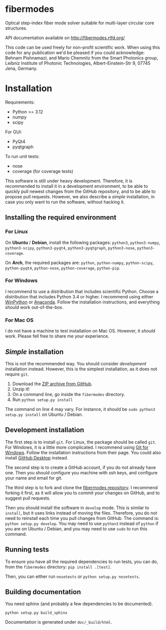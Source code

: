 # fibermodes
Optical step-index fiber mode solver suitable for multi-layer circular core structures. 

API documentation available on http://fibermodes.rtfd.org/

This code can be used freely for non-profit scientific work. When using this code for any publication we'd be pleased if you could acknowledge: Behnam Pishnamazi, and Mario Chemnitz from the Smart Photonics group, Leibniz Institute of Photonic Technologies, Albert-Einstein-Str 9, 07745 Jena, Germany.

Installation
============

Requirements:

- Python >= 3.12
- numpy
- scipy

For GUI:

 - PyQt4
 - pyqtgraph

To run unit tests:

 - nose
 - coverage (for coverage tests)


This software is still under heavy development. Therefore, it is recommended to
install it in a development environment, to be able to quickly pull newest changes
from the GitHub repository, and to be able to propose pull requests. However,
we also describe a *simple* installation, in case you only want to run  the 
software, without hacking it.


Installing the required environment
-----------------------------------

### For Linux

On **Ubuntu** / **Debian**, install the following packages:
`python3`, `python3-numpy`, `python3-scipy`, `python3-pyqt4`, `python3-pyqtgraph`,
`python3-nose`, `python3-coverage`.

On **Arch**, the required packages are:
`python`, `python-numpy`, `python-scipy`, `python-pyqt4`, `python-nose`,
`python-coverage`, `python-pip`.


### For Windows

I recommend to use a distribution that includes scientific Python.
Choose a distribution that includes Python 3.4 or higher. I recommend
using either
[WinPython](http://winpython.github.io/) or
[Anaconda](https://www.continuum.io/downloads).
Follow the installation instructions, and everything should work out-of-the-box.


### For Mac OS

I do not have a machine to test installation on Mac OS. However, it *should* work.
Please fell free to share me your experience.


*Simple* installation
---------------------

This is not the recommended way. You should consider *development* installation
instead. However, this is the simplest installation, as it does not require `git`.

1. Download the [ZIP archive from GitHub](https://github.com/cbrunet/fibermodes).
2. Unzip it!
3. On a command line, go inside the `fibermodes` directory.
4. Run `python setup.py install`

The command on line 4 may vary.
For instance, it should be `sudo python3 setup.py install` on Ubuntu / Debian.


Development installation
------------------------

The first step is to install `git`. For Linux, the package should be called `git`.
For Windows, it is a little more complicated. I recommend using
[Git for Windows](https://git-for-windows.github.io/). Follow the installation
instructions from their page.
You could also install [GitHub Desktop](https://desktop.github.com/) instead.

The second step is to create a GitHub account, if you do not already have one.
Then you should configure you machine with ssh keys, and configure your name
and email for git.

The third step is to fork and clone the
[fibermodes repository](https://github.com/cbrunet/fibermodes).
I recommend forking it first, as it will allow you to commit your changes
on GitHub, and to suggest pull requests.

Then you should install the software in `develop` mode. This is similar
to `install`, but it uses links instead of moving the files. Therefore, you
do not need to reinstall each time you pull changes from GitHub.
The command is: `python setup.py develop`. You may need to use `python3`
instead of `python` if you are on Ubuntu / Debian, and you may need to use
`sudo` to run this command.


Running tests
-------------

To ensure you have all the required dependencies to run tests, you can
do, from the `fibermodes` directory: `pip install .[test]`.

Then, you can either run `nosetests` or `python setup.py nosetests`.


Building documentation
----------------------

You need sphinx (and probably a few dependencies to be documented).

``
python setup.py build_sphinx
``

Documentation is generated under `doc/_build/html`.


